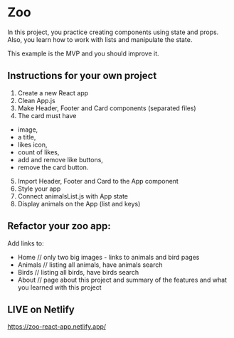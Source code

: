 # Zoo

In this project, you practice creating components using state and props. Also, you learn how to work with lists and manipulate the state.

This example is the MVP and you should improve it.

## Instructions for your own project

1. Create a new React app
2. Clean App.js
3. Make Header, Footer and Card components (separated files)
4. The card must have

- image,
- a title,
- likes icon,
- count of likes,
- add and remove like buttons,
- remove the card button.

5. Import Header, Footer and Card to the App component
6. Style your app
7. Connect animalsList.js with App state
8. Display animals on the App (list and keys)

## Refactor your zoo app:

Add links to:

- Home // only two big images - links to animals and bird pages
- Animals // listing all animals, have animals search
- Birds // listing all birds, have birds search
- About // page about this project and summary of the features and what you learned with this project

## LIVE on Netlify

https://zoo-react-app.netlify.app/

